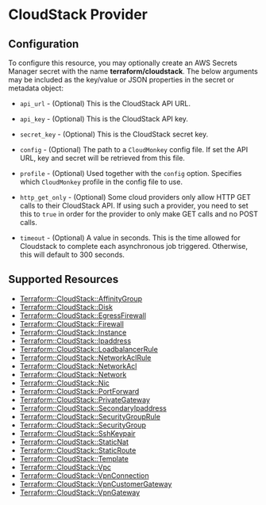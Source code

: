 # CloudStack Provider

## Configuration

To configure this resource, you may optionally create an AWS Secrets Manager secret with the name **terraform/cloudstack**. The below arguments may be included as the key/value or JSON properties in the secret or metadata object:

* `api_url` - (Optional) This is the CloudStack API URL.

* `api_key` - (Optional) This is the CloudStack API key.

* `secret_key` - (Optional) This is the CloudStack secret key.

* `config` - (Optional) The path to a `CloudMonkey` config file. If set the API
  URL, key and secret will be retrieved from this file.

* `profile` - (Optional) Used together with the `config` option. Specifies which
  `CloudMonkey` profile in the config file to use.

* `http_get_only` - (Optional) Some cloud providers only allow HTTP GET calls to
  their CloudStack API. If using such a provider, you need to set this to `true`
  in order for the provider to only make GET calls and no POST calls.

* `timeout` - (Optional) A value in seconds. This is the time allowed for Cloudstack
  to complete each asynchronous job triggered. Otherwise, this will default to 300
  seconds.


## Supported Resources

* [Terraform::CloudStack::AffinityGroup](../resources/cloudstack/Terraform-CloudStack-AffinityGroup/docs/README.md)
* [Terraform::CloudStack::Disk](../resources/cloudstack/Terraform-CloudStack-Disk/docs/README.md)
* [Terraform::CloudStack::EgressFirewall](../resources/cloudstack/Terraform-CloudStack-EgressFirewall/docs/README.md)
* [Terraform::CloudStack::Firewall](../resources/cloudstack/Terraform-CloudStack-Firewall/docs/README.md)
* [Terraform::CloudStack::Instance](../resources/cloudstack/Terraform-CloudStack-Instance/docs/README.md)
* [Terraform::CloudStack::Ipaddress](../resources/cloudstack/Terraform-CloudStack-Ipaddress/docs/README.md)
* [Terraform::CloudStack::LoadbalancerRule](../resources/cloudstack/Terraform-CloudStack-LoadbalancerRule/docs/README.md)
* [Terraform::CloudStack::NetworkAclRule](../resources/cloudstack/Terraform-CloudStack-NetworkAclRule/docs/README.md)
* [Terraform::CloudStack::NetworkAcl](../resources/cloudstack/Terraform-CloudStack-NetworkAcl/docs/README.md)
* [Terraform::CloudStack::Network](../resources/cloudstack/Terraform-CloudStack-Network/docs/README.md)
* [Terraform::CloudStack::Nic](../resources/cloudstack/Terraform-CloudStack-Nic/docs/README.md)
* [Terraform::CloudStack::PortForward](../resources/cloudstack/Terraform-CloudStack-PortForward/docs/README.md)
* [Terraform::CloudStack::PrivateGateway](../resources/cloudstack/Terraform-CloudStack-PrivateGateway/docs/README.md)
* [Terraform::CloudStack::SecondaryIpaddress](../resources/cloudstack/Terraform-CloudStack-SecondaryIpaddress/docs/README.md)
* [Terraform::CloudStack::SecurityGroupRule](../resources/cloudstack/Terraform-CloudStack-SecurityGroupRule/docs/README.md)
* [Terraform::CloudStack::SecurityGroup](../resources/cloudstack/Terraform-CloudStack-SecurityGroup/docs/README.md)
* [Terraform::CloudStack::SshKeypair](../resources/cloudstack/Terraform-CloudStack-SshKeypair/docs/README.md)
* [Terraform::CloudStack::StaticNat](../resources/cloudstack/Terraform-CloudStack-StaticNat/docs/README.md)
* [Terraform::CloudStack::StaticRoute](../resources/cloudstack/Terraform-CloudStack-StaticRoute/docs/README.md)
* [Terraform::CloudStack::Template](../resources/cloudstack/Terraform-CloudStack-Template/docs/README.md)
* [Terraform::CloudStack::Vpc](../resources/cloudstack/Terraform-CloudStack-Vpc/docs/README.md)
* [Terraform::CloudStack::VpnConnection](../resources/cloudstack/Terraform-CloudStack-VpnConnection/docs/README.md)
* [Terraform::CloudStack::VpnCustomerGateway](../resources/cloudstack/Terraform-CloudStack-VpnCustomerGateway/docs/README.md)
* [Terraform::CloudStack::VpnGateway](../resources/cloudstack/Terraform-CloudStack-VpnGateway/docs/README.md)